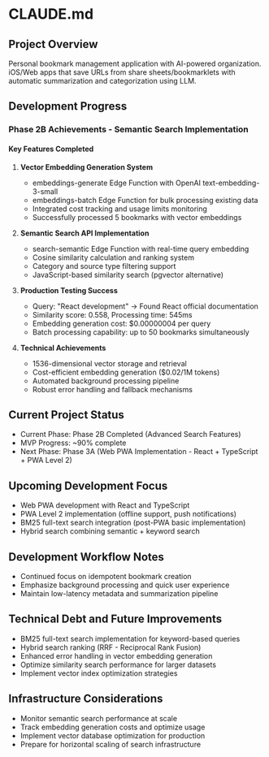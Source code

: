 # CLAUDE.md

## Project Overview

Personal bookmark management application with AI-powered organization. iOS/Web apps that save URLs from share sheets/bookmarklets with automatic summarization and categorization using LLM.

## Development Progress

### Phase 2B Achievements - Semantic Search Implementation

#### Key Features Completed
1. **Vector Embedding Generation System**
   - embeddings-generate Edge Function with OpenAI text-embedding-3-small
   - embeddings-batch Edge Function for bulk processing existing data
   - Integrated cost tracking and usage limits monitoring
   - Successfully processed 5 bookmarks with vector embeddings

2. **Semantic Search API Implementation**
   - search-semantic Edge Function with real-time query embedding
   - Cosine similarity calculation and ranking system
   - Category and source type filtering support
   - JavaScript-based similarity search (pgvector alternative)

3. **Production Testing Success**
   - Query: "React development" → Found React official documentation
   - Similarity score: 0.558, Processing time: 545ms
   - Embedding generation cost: $0.00000004 per query
   - Batch processing capability: up to 50 bookmarks simultaneously

4. **Technical Achievements**
   - 1536-dimensional vector storage and retrieval
   - Cost-efficient embedding generation ($0.02/1M tokens)
   - Automated background processing pipeline
   - Robust error handling and fallback mechanisms

## Current Project Status
- Current Phase: Phase 2B Completed (Advanced Search Features)
- MVP Progress: ~90% complete
- Next Phase: Phase 3A (Web PWA Implementation - React + TypeScript + PWA Level 2)

## Upcoming Development Focus
- Web PWA development with React and TypeScript
- PWA Level 2 implementation (offline support, push notifications)
- BM25 full-text search integration (post-PWA basic implementation)
- Hybrid search combining semantic + keyword search

## Development Workflow Notes
- Continued focus on idempotent bookmark creation
- Emphasize background processing and quick user experience
- Maintain low-latency metadata and summarization pipeline

## Technical Debt and Future Improvements
- BM25 full-text search implementation for keyword-based queries
- Hybrid search ranking (RRF - Reciprocal Rank Fusion)
- Enhanced error handling in vector embedding generation
- Optimize similarity search performance for larger datasets
- Implement vector index optimization strategies

## Infrastructure Considerations
- Monitor semantic search performance at scale
- Track embedding generation costs and optimize usage
- Implement vector database optimization for production
- Prepare for horizontal scaling of search infrastructure